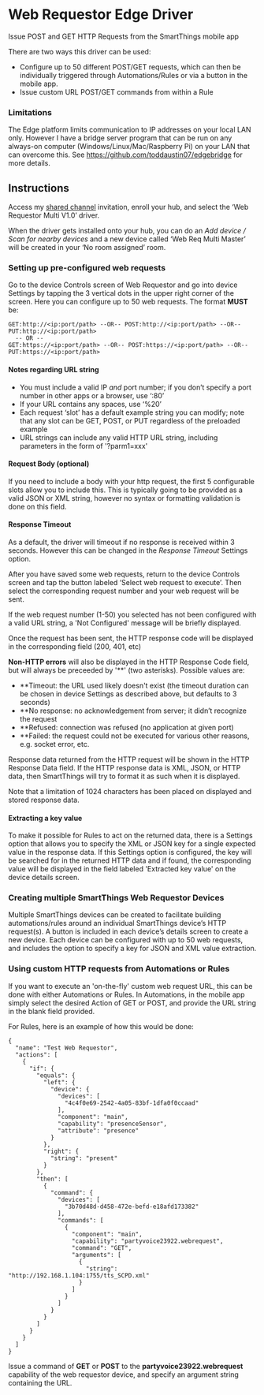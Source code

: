 # Web Requestor Edge Driver

Issue POST and GET HTTP Requests from the SmartThings mobile app

There are two ways this driver can be used:

* Configure up to 50 different POST/GET requests, which can then be individually triggered through Automations/Rules or via a button in the mobile app.
* Issue custom URL POST/GET commands from within a Rule

### Limitations

The Edge platform limits communication to IP addresses on your local LAN only.  However I have a bridge server program that can be run on any always-on computer (Windows/Linux/Mac/Raspberry Pi) on your LAN that can overcome this.  See https://github.com/toddaustin07/edgebridge for more details.

## Instructions

Access my [shared channel](https://api.smartthings.com/invitation-web/accept?id=cc2197b9-2dce-4d88-b6a1-2d198a0dfdef) invitation, enroll your hub, and select the ‘Web Requestor Multi V1.0’ driver.


When the driver gets installed onto your hub, you can do an *Add device / Scan for nearby devices* and a new device called ‘Web Req Multi Master’ will be created in your ‘No room assigned’ room.

### Setting up pre-configured web requests

Go to the device Controls screen of Web Requestor and go into device Settings by tapping the 3 vertical dots in the upper right corner of the screen. Here you can configure up to 50 web requests. The format **MUST** be:
```
GET:http://<ip:port/path> --OR-- POST:http://<ip:port/path> --OR-- PUT:http://<ip:port/path>
  -- OR --
GET:https://<ip:port/path> --OR-- POST:https://<ip:port/path> --OR-- PUT:https://<ip:port/path>
```
#### Notes regarding URL string

* You must include a valid IP *and* port number; if you don’t specify a port number in other apps or a browser, use ‘:80’
* If your URL contains any spaces, use ‘%20’
* Each request ‘slot’ has a default example string you can modify; note that any slot can be GET, POST, or PUT regardless of the preloaded example 
* URL strings can include any valid HTTP URL string, including parameters in the form of '?parm1=xxx'

#### Request Body (optional)

If you need to include a body with your http request, the first 5 configurable slots allow you to include this.  This is typically going to be provided as a valid JSON or XML string, however no syntax or formatting validation is done on this field.

#### Response Timeout
As a default, the driver will timeout if no response is received within 3 seconds.  However this can be changed in the *Response Timeout* Settings option.

After you have saved some web requests, return to the device Controls screen and tap the button labeled ‘Select web request to execute’. Then select the corresponding request number and your web request will be sent.

If the web request number (1-50) you selected has not been configured with a valid URL string, a 'Not Configured' message will be briefly displayed.

Once the request has been sent, the HTTP response code will be displayed in the corresponding field (200, 401, etc)

**Non-HTTP errors** will also be displayed in the HTTP Response Code field, but will always be preceeded by '\*\*' (two asterisks).  Possible values are:
- \*\*Timeout: the URL used likely doesn't exist (the timeout duration can be chosen in device Settings as described above, but defaults to 3 seconds)
- \*\*No response: no acknowledgement from server; it didn’t recognize the request
- \*\*Refused: connection was refused (no application at given port)
- \*\*Failed: the request could not be executed for various other reasons, e.g. socket error, etc.

Response data returned from the HTTP request will be shown in the HTTP Response Data field.  If the HTTP response data is XML, JSON, or HTTP data, then SmartThings will try to format it as such when it is displayed.

Note that a limitation of 1024 characters has been placed on displayed and stored response data.

#### Extracting a key value

To make it possible for Rules to act on the returned data, there is a Settings option that allows you to specify the XML or JSON key for a single expected value in the response data.  If this Settings option is configured, the key will be searched for in the returned HTTP data and if found, the corresponding value will be displayed in the field labeled 'Extracted key value' on the device details screen.

### Creating multiple SmartThings Web Requestor Devices
Multiple SmartThings devices can be created to facilitate building automations/rules around an individual SmartThings device’s HTTP request(s). A button is included in each device’s details screen to create a new device. Each device can be configured with up to 50 web requests, and includes the option to specify a key for JSON and XML value extraction.

### Using custom HTTP requests from Automations or Rules

If you want to execute an 'on-the-fly' custom web request URL, this can be done with either Automations or Rules.  In Automations, in the mobile app simply select the desired Action of GET or POST, and provide the URL string in the blank field provided.

For Rules, here is an example of how this would be done:
```
{
  "name": "Test Web Requestor",
  "actions": [
    {
      "if": {
        "equals": {
          "left": {
            "device": {
              "devices": [
                "4c4f0e69-2542-4a05-83bf-1dfa0f0ccaad"
              ],
              "component": "main",
              "capability": "presenceSensor",
              "attribute": "presence"
            }
          },
          "right": {
            "string": "present"
          }
        },
        "then": [
          {
            "command": {
              "devices": [
                "3b70d48d-d458-472e-befd-e18afd173382"
              ],
              "commands": [
                {
                  "component": "main",
                  "capability": "partyvoice23922.webrequest",
                  "command": "GET",
                  "arguments": [
                    {
                      "string": "http://192.168.1.104:1755/tts_SCPD.xml"
                    }
                  ]
                }
              ]
            }
          }
        ]
      }
    }
  ]
}
```
Issue a command of **GET** or **POST** to the **partyvoice23922.webrequest** capability of the web requestor device, and specify an argument string containing the URL.
